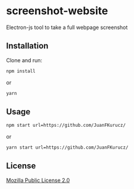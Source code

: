 # screenshot-website

Electron-js tool to take a full webpage screenshot

## Installation

Clone and run:

```bash
npm install
```

or

```bash
yarn
```

## Usage

```bash
npm start url=https://github.com/JuanFKurucz/
```

or

```bash
yarn start url=https://github.com/JuanFKurucz/
```

## License

[Mozilla Public License 2.0](https://github.com/JuanFKurucz/screenshot-website/blob/master/LICENSE)
